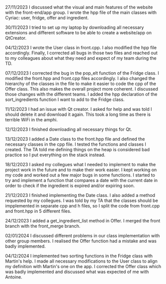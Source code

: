 27/11/2023
I discussed what the visual and main features of the website with the front-end/app group.
I wrote the hpp file of the main classes with Cyriac: user, fridge, offer and ingredient.

30/11/2023
I tried to set up my laptop by downloading all necessary extensions and different software to be able to create a website/app on QtCreator.

04/12/2023
I wrote the User class in front.cpp. I also modified the hpp file accordingly. Finally, I corrected all bugs in those two files and reached out to my colleagues about what they need and expect of my team during the TD.

07/12/2023
I corrected the bug in the pop_elt function of the Fridge class. I modified the front.hpp and front.cpp files accordingly. I also changed the hierarchy of the classes in the file to make it easier to code the cpp of the Offer class. This also makes the overall project more coherent. I discussed those changes with the different teams. I added the hpp declaration of the sort_ingredients function I want to add to the Fridge class.

11/12/2023
I had an issue with Qt creator. I asked for help and was told I should delete it and download it again. This took a long time as there is terrible WiFi in the amphi.

12/12/2023
I finished downloading all necessary things for Qt.

13/12/2023
I added a Date class to the front.hpp file and defined the necessary classes in the cpp file.
I tested the functions and classes I created.
The TA told me defining things on the heap is considered bad practice so I put everything on the stack instead.

18/12/2023
I asked my collegues what I needed to implement to make the project work in the future and to make their work easier.
I kept working on my code and worked out a few major bugs in some functions.
I started to try and implement a function that compares a date with the current date in order to check if the ingredient is expired and/or expiring soon.

21/12/2023
I finished implementing the Date class.
I also added a method requested by my collegues.
I was told by my TA that the classes should be impplemented in separate cpp and h files, so I split the code from front.cpp and front.hpp in 5 different files.

24/12/2023
I added a get_ingredient_list method in Offer.
I merged the front branch with the front_merge branch.

02/01/2024
I discussed different problems in our class implementation with other group members.
I realised the Offer function had a mistake and was badly implemented.

04/12/2024
I implemented two sorting functions in the Fridge class with Martin's help.
I made all necessary modifications to the User class to align my definition with Martin's one on the app.
I corrected the Offer class which was badly implemented and discussed what was expected of me with Antoine.
